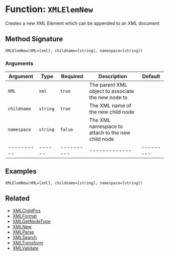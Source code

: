[comment]: # (Note: This documentation is generated dynamically in the build process.  To modify the contents, change the javadoc on the _invoke method of the BIF class)

# Function: `XMLElemNew`

Creates a new XML Element which can be appended to an XML document

## Method Signature
```
XMLElemNew(XML=[xml], childname=[string], namespace=[string])
```
### Arguments

| Argument | Type | Required | Description | Default |
|----------|------|----------|-------------|---------|
| `XML` | `xml` | `true` | The parent XML object to associate the new node to | |
| `childname` | `string` | `true` | The XML name of the new child node | |
| `namespace` | `string` | `false` | The XML namespace to attach to the new child node | |
|----------|------|----------|-------------|---------|



## Examples

```
XMLElemNew(XML=[xml], childname=[string], namespace=[string])
```

## Related
  * [XMLChildPos](XMLChildPos.md)
  * [XMLFormat](XMLFormat.md)
  * [XMLGetNodeType](XMLGetNodeType.md)
  * [XMLNew](XMLNew.md)
  * [XMLParse](XMLParse.md)
  * [XMLSearch](XMLSearch.md)
  * [XMLTransform](XMLTransform.md)
  * [XMLValidate](XMLValidate.md)
